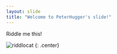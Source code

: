 ```yaml
---
layout: slide
title: "Welcome to PeterHugger's slide!"
---
```


Riddle me this!

![riddlocat](https://octodex.github.com/images/riddlocat.png)
{: .center}
